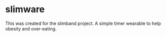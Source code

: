 # slimware
This was created for the slimband project. A simple timer wearable to help obesity and over-eating.
